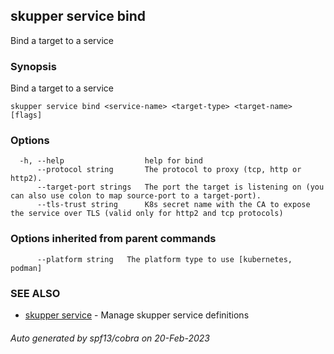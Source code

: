 ## skupper service bind

Bind a target to a service

### Synopsis

Bind a target to a service

```
skupper service bind <service-name> <target-type> <target-name> [flags]
```

### Options

```
  -h, --help                  help for bind
      --protocol string       The protocol to proxy (tcp, http or http2).
      --target-port strings   The port the target is listening on (you can also use colon to map source-port to a target-port).
      --tls-trust string      K8s secret name with the CA to expose the service over TLS (valid only for http2 and tcp protocols)
```

### Options inherited from parent commands

```
      --platform string   The platform type to use [kubernetes, podman]
```

### SEE ALSO

* [skupper service](skupper_service.md)	 - Manage skupper service definitions

###### Auto generated by spf13/cobra on 20-Feb-2023
